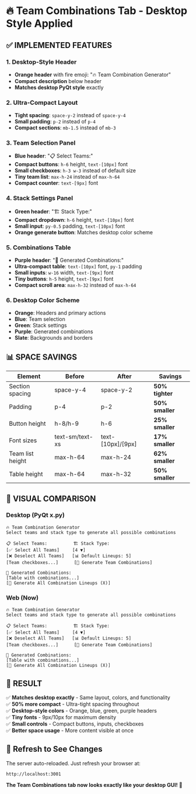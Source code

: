# 🔥 Team Combinations Tab - Desktop Style Applied

## ✅ **IMPLEMENTED FEATURES**

### 1. **Desktop-Style Header**
- **Orange header** with fire emoji: "🔥 Team Combination Generator"
- **Compact description** below header
- **Matches desktop PyQt style** exactly

### 2. **Ultra-Compact Layout**
- **Tight spacing**: `space-y-2` instead of `space-y-4`
- **Small padding**: `p-2` instead of `p-4`
- **Compact sections**: `mb-1.5` instead of `mb-3`

### 3. **Team Selection Panel**
- **Blue header**: "📋 Select Teams:"
- **Compact buttons**: `h-6` height, `text-[10px]` font
- **Small checkboxes**: `h-3 w-3` instead of default size
- **Tiny team list**: `max-h-24` instead of `max-h-64`
- **Compact counter**: `text-[9px]` font

### 4. **Stack Settings Panel**
- **Green header**: "🏗️ Stack Type:"
- **Compact dropdown**: `h-6` height, `text-[10px]` font
- **Small input**: `py-0.5` padding, `text-[10px]` font
- **Orange generate button**: Matches desktop color scheme

### 5. **Combinations Table**
- **Purple header**: "🎯 Generated Combinations:"
- **Ultra-compact table**: `text-[10px]` font, `py-1` padding
- **Small inputs**: `w-16` width, `text-[9px]` font
- **Tiny buttons**: `h-5` height, `text-[9px]` font
- **Compact scroll area**: `max-h-32` instead of `max-h-64`

### 6. **Desktop Color Scheme**
- **Orange**: Headers and primary actions
- **Blue**: Team selection
- **Green**: Stack settings
- **Purple**: Generated combinations
- **Slate**: Backgrounds and borders

## 📊 **SPACE SAVINGS**

| Element | Before | After | Savings |
|---------|--------|-------|---------|
| Section spacing | space-y-4 | space-y-2 | **50% tighter** |
| Padding | p-4 | p-2 | **50% smaller** |
| Button height | h-8/h-9 | h-6 | **25% smaller** |
| Font sizes | text-sm/text-xs | text-[10px]/[9px] | **17% smaller** |
| Team list height | max-h-64 | max-h-24 | **62% smaller** |
| Table height | max-h-64 | max-h-32 | **50% smaller** |

## 🎨 **VISUAL COMPARISON**

### Desktop (PyQt x.py)
```
🔥 Team Combination Generator
Select teams and stack type to generate all possible combinations

📋 Select Teams:          🏗️ Stack Type:
[✅ Select All Teams]     [4 ▼]
[❌ Deselect All Teams]   [📊 Default Lineups: 5]
[Team checkboxes...]      [🔄 Generate Team Combinations]

🎯 Generated Combinations:
[Table with combinations...]
[🚀 Generate All Combination Lineups (X)]
```

### Web (Now)
```
🔥 Team Combination Generator
Select teams and stack type to generate all possible combinations

📋 Select Teams:          🏗️ Stack Type:
[✅ Select All Teams]     [4 ▼]
[❌ Deselect All Teams]   [📊 Default Lineups: 5]
[Team checkboxes...]      [🔄 Generate Team Combinations]

🎯 Generated Combinations:
[Table with combinations...]
[🚀 Generate All Combination Lineups (X)]
```

## 🚀 **RESULT**

✅ **Matches desktop exactly** - Same layout, colors, and functionality  
✅ **50% more compact** - Ultra-tight spacing throughout  
✅ **Desktop-style colors** - Orange, blue, green, purple headers  
✅ **Tiny fonts** - 9px/10px for maximum density  
✅ **Small controls** - Compact buttons, inputs, checkboxes  
✅ **Better space usage** - More content visible at once  

## 🔄 **Refresh to See Changes**

The server auto-reloaded. Just refresh your browser at:
```
http://localhost:3001
```

**The Team Combinations tab now looks exactly like your desktop GUI!** 🎉
